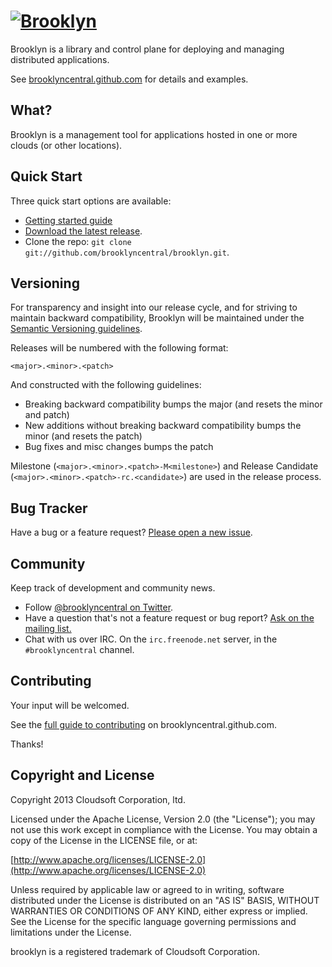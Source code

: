 # [![**Brooklyn**](http://brooklyncentral.github.io/style/images/brooklyn.gif)](http://brooklyncentral.github.com)

Brooklyn is a library and control plane for deploying and managing distributed applications.

See [brooklyncentral.github.com](http://brooklyncentral.github.com) for details and examples.

## What?

Brooklyn is a management tool for applications hosted in one or more clouds (or other locations).


## Quick Start

Three quick start options are available:

* [Getting started guide](http://brooklyncentral.github.io/use/guide/quickstart/index.html)
* [Download the latest release](https://github.com/brooklyncentral/brooklyn/tarball/master).
* Clone the repo: `git clone git://github.com/brooklyncentral/brooklyn.git`.

## Versioning

For transparency and insight into our release cycle, and for striving to maintain backward compatibility, Brooklyn will be maintained under the [Semantic Versioning guidelines](http://semver.org/).

Releases will be numbered with the following format:

`<major>.<minor>.<patch>`

And constructed with the following guidelines:

* Breaking backward compatibility bumps the major (and resets the minor and patch)
* New additions without breaking backward compatibility bumps the minor (and resets the patch)
* Bug fixes and misc changes bumps the patch

Milestone (`<major>.<minor>.<patch>-M<milestone>`) and Release Candidate (`<major>.<minor>.<patch>-rc.<candidate>`) are used in the release process.

## Bug Tracker

Have a bug or a feature request? [Please open a new issue](https://github.com/brooklyncentral/brooklyn/issues).

## Community

Keep track of development and community news.

* Follow [@brooklyncentral on Twitter](http://twitter.com/brooklyncentral).
* Have a question that's not a feature request or bug report? [Ask on the mailing list.](http://groups.google.com/group/brooklyn-dev)
* Chat with us over IRC. On the `irc.freenode.net` server, in the `#brooklyncentral` channel.

## Contributing

Your input will be welcomed.

See the [full guide to contributing](http://brooklyncentral.github.com/dev/how-to-contrib.html) on brooklyncentral.github.com.

Thanks!


## Copyright and License

Copyright 2013 Cloudsoft Corporation, ltd.

Licensed under the Apache License, Version 2.0 (the "License");
you may not use this work except in compliance with the License.
You may obtain a copy of the License in the LICENSE file, or at:

  [http://www.apache.org/licenses/LICENSE-2.0](http://www.apache.org/licenses/LICENSE-2.0)

Unless required by applicable law or agreed to in writing, software
distributed under the License is distributed on an "AS IS" BASIS,
WITHOUT WARRANTIES OR CONDITIONS OF ANY KIND, either express or implied.
See the License for the specific language governing permissions and
limitations under the License.

brooklyn is a registered trademark of Cloudsoft Corporation.
